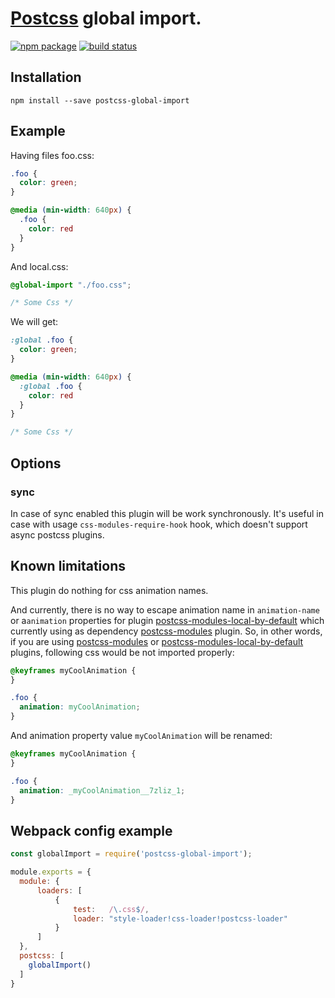 # [Postcss](https://github.com/postcss/postcss) global import.

[![npm package][npm-badge]][npm]
[![build status](https://img.shields.io/travis/scherebedov/postcss-global-import/master.svg?style=flat-square)](https://travis-ci.org/scherebedov/postcss-global-import)

[npm-badge]: https://img.shields.io/npm/v/postcss-global-import.svg?style=flat-square
[npm]: https://www.npmjs.org/package/postcss-global-import


## Installation

```
npm install --save postcss-global-import
```

## Example

Having files foo.css:

```css
.foo {
  color: green;
}

@media (min-width: 640px) {
  .foo {
    color: red
  }
}
```

And local.css:

```css
@global-import "./foo.css";

/* Some Css */
```

We will get:

```css
:global .foo {
  color: green;
}

@media (min-width: 640px) {
  :global .foo {
    color: red
  }
}

/* Some Css */
```

## Options

### sync

In case of sync enabled this plugin will be work synchronously. It's useful in case with usage
`css-modules-require-hook` hook, which doesn't support async postcss plugins.

## Known limitations

This plugin do nothing for css animation names.

And currently, there is no way to escape animation name in `animation-name` or a`animation` properties
for plugin [postcss-modules-local-by-default](https://www.npmjs.com/package/postcss-modules-local-by-default)
which currently using as dependency [postcss-modules](https://github.com/css-modules/postcss-modules) plugin.
So, in other words, if you are using [postcss-modules](https://github.com/css-modules/postcss-modules) or
 [postcss-modules-local-by-default](https://www.npmjs.com/package/postcss-modules-local-by-default) plugins, following css would
 be not imported properly:

```css
@keyframes myCoolAnimation {
}

.foo {
  animation: myCoolAnimation;
}
```

And animation property value `myCoolAnimation` will be renamed:

```css
@keyframes myCoolAnimation {
}

.foo {
  animation: _myCoolAnimation__7zliz_1;
}
```


## Webpack config example
```js
const globalImport = require('postcss-global-import');

module.exports = {
  module: {
      loaders: [
          {
              test:   /\.css$/,
              loader: "style-loader!css-loader!postcss-loader"
          }
      ]
  },
  postcss: [
    globalImport()
  ]
}
```

